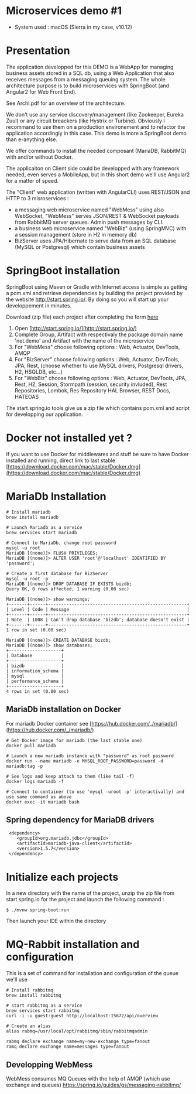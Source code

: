 Microservices demo #1
=====================
* System used : macOS (Sierra in my case, v10.12)

# Presentation

The application developped for this DEMO is a WebApp for managing business assets stored in a SQL db, using a Web Application that also receives messages from a messaging queuing system. The whole architecture purpose is to build microservices with SpringBoot (and Angular2 for Web Front End).

See Archi.pdf for an overview of the architecture.

We don't use any service discovery/management (like Zookeeper, Eureka Zuul) or any circuit breackers (like Hystrix or Turbine). Obviously I recommand to use them on a production environement and to refactor the application accordingly in this case. This demo is more a SpringBoot demo than e-anything else.

We offer commands to install the needed composant (MariaDB, RabbitMQ) with and/or without Docker.

The applicaiton on Client side could be developped with any framework needed, even serves a MobileApp, but in this short demo we'll use Angular2 for a matter of speed.

The "Client" web application (written with AngularCLI) uses REST/JSON and HTTP to 3 misroservices : 
- a messaging web microservice named "WebMess" using also WebSocket,
"WebMess" serves JSON/REST & WebSocket payloads from RabbitMQ server queues. Admin push messages by CLI.
- a business web microservice named "WebBiz" (using SpringMVC) with a session management (store in H2 in memory db)
- BizServer uses JPA/Hibernate to serve data from an SQL database (MySQL or Postgresql) which contain business assets

# SpringBoot installation

SpringBoot using Maven or Gradle with Internet access is simple as getting a pom.xml and retrieve dependencies by building the project provided by the website 
http://start.spring.io/.
By doing so you will start up your developpement in minutes.

Download (zip file) each project after completing the form [here](http://start.spring.io/)
1. Open [http://start.spring.io/](http://start.spring.io/)
2. Complete Group, Artifact with respectivaly the package domain name 'net.demo' and Artifact with the name of the microservice
3. For "WebMess" choose following options : Web, Actuator, DevTools, AMQP
4. For "BizServer" choose following options : Web, Actuator, DevTools, JPA, Rest, (choose whether to use MySQL drivers, Postgresql drivers, H2, HSQLDB, etc...)
5. For "WebBiz" choose following options : Web, Actuator, DevTools, JPA, Rest, H2, Session, Stormpath (session, security invluded), Rest Repositories, Lombok, Res Repository HAL Browser, REST Docs, HATEOAS

The start.spring.io tools give us a zip file which contains pom.xml and script for developping our application.

# Docker not installed yet ?

If you want to use Docker for middlewares and stuff be sure to have Docker installed and running, direct link to last stable [https://download.docker.com/mac/stable/Docker.dmg](https://download.docker.com/mac/stable/Docker.dmg)

# MariaDb Installation

``` 
# Install mariadb
brew install mariadb

# Launch Mariadb as a service
brew services start mariadb

# Connect to MariaDb, change root password
mysql -u root
MariaDB [(none)]> FLUSH PRIVILEGES;
MariaDB [(none)]> ALTER USER 'root'@'localhost' IDENTIFIED BY 'password';

# Create a first database for BizServer
mysql -u root -p
MariaDB [(none)]> DROP DATABASE IF EXISTS bizdb;
Query OK, 0 rows affected, 1 warning (0.00 sec)

MariaDB [(none)]> show warnings;
+-------+------+-----------------------------------------------------+
| Level | Code | Message                                             |
+-------+------+-----------------------------------------------------+
| Note  | 1008 | Can't drop database 'bizdb'; database doesn't exist |
+-------+------+-----------------------------------------------------+
1 row in set (0.00 sec)

MariaDB [(none)]> CREATE DATABASE bizdb;
MariaDB [(none)]> show databases;
+--------------------+
| Database           |
+--------------------+
| bizdb              |
| information_schema |
| mysql              |
| performance_schema |
+--------------------+
4 rows in set (0.00 sec)

``` 

## MariaDb installation on Docker 

For mariadb Docker container see [https://hub.docker.com/_/mariadb/](https://hub.docker.com/_/mariadb/)

```
# Get Docker image for mariadb (the last stable one)
docker pull mariadb

# Launch a new mariadb instance with "password" as root password
docker run --name mariadb -e MYSQL_ROOT_PASSWORD=password -d mariadb:tag -p

# See logs and keep attach to them (like tail -f)
docker logs mariadb -f

# Connect to container (to use 'mysql -uroot -p' interactivally) and use same command as above
docker exec -it mariadb bash

```

## Spring dependency for MariaDB drivers

```
 <dependency>
    <groupId>org.mariadb.jdbc</groupId>
    <artifactId>mariadb-java-client</artifactId>
    <version>1.5.7</version>
 </dependency>
```

# Initialize each projects

In a new directory with the name of the project, unzip the zip file from start.spring.io for the project and launch the following command :

```
$ ./mvnw spring-boot:run
```

Then launch your IDE within the directory

# MQ-Rabbit installation and configuration

This is a set of command for installation and configuration of the queue we'll use 
```
# Install rabbitmq
brew install rabbitmq

# start rabbitmq as a service
brew services start rabbitmq
curl -i -u guest:guest http://localhost:15672/api/overview

# Create an alias
alias rabmq=/usr/local/opt/rabbitmq/sbin/rabbitmqadmin

rabmq declare exchange name=my-new-exchange type=fanout
ramq declare exchange name=messages type=fanout
```

## Developping WebMess

WebMess consumes MQ Queues with the help of AMQP (which use exchange and queues)
https://spring.io/guides/gs/messaging-rabbitmq/
